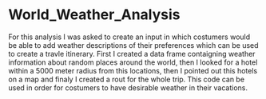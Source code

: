 # World_Weather_Analysis

For this analysis I was asked to create an input in which costumers would be able to add weather descriptions of their preferences which can be used to create a travle itinerary. First I created a data frame contaigning weather information about random places around the world, then I looked for a hotel within a 5000 meter radius from this locations, then I pointed out this hotels on a map and finaly I created a rout for the whole trip. This code can be used in order for costumers to have desirable weather in their vacations. 
